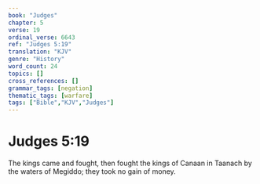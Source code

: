 ```yaml
---
book: "Judges"
chapter: 5
verse: 19
ordinal_verse: 6643
ref: "Judges 5:19"
translation: "KJV"
genre: "History"
word_count: 24
topics: []
cross_references: []
grammar_tags: [negation]
thematic_tags: [warfare]
tags: ["Bible","KJV","Judges"]
---
```


# Judges 5:19

The kings came and fought, then fought the kings of Canaan in Taanach by the waters of Megiddo; they took no gain of money.
